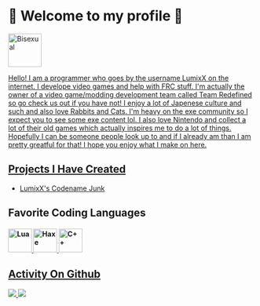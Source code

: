 
# 👋 Welcome to my profile 👋
<a href="https://www.apa.org/pi/lgbt/resources/bisexual"><img title="Bisexual" src="https://upload.wikimedia.org/wikipedia/commons/thumb/2/2a/Bisexual_Pride_Flag.svg/255px-Bisexual_Pride_Flag.svg.png" width="68"/> </h4> 

Hello! I am a programmer who goes by the username LumixX on the internet.
I develope video games and help with FRC stuff.
I'm actually the owner of a video game/modding development team called Team Redefined so go check us out if you have not!
I enjoy a lot of Japenese culture and such and also love Rabbits and Cats.
I'm heavy on the exe community so I expect you to see some exe content lol.
I also love Nintendo and collect a lot of their old games which actually inspires me to do a lot of things. 
Hopefully I can be someone people look up to and if I already am than I am pretty greatful for that!
I hope you enjoy what I make on here.

## Projects I Have Created
- [LumixX's Codename Junk](https://github.com/LumixX-git/LumixXs-Codename-Junk)

## Favorite Coding Languages
<h4>   <a href="https://lua.org"><img title="Lua" src="https://upload.wikimedia.org/wikipedia/commons/thumb/c/cf/Lua-Logo.svg/1200px-Lua-Logo.svg.png" width="48"/>   <a href="https://haxe.org"><img title="Haxe" src="https://cdn.jsdelivr.net/gh/devicons/devicon/icons/haxe/haxe-original.svg" width="48"/>  <a href="https://learn.microsoft.com/en-us/cpp/windows/latest-supported-vc-redist?view=msvc-170"><img title="C++" src="https://upload.wikimedia.org/wikipedia/commons/thumb/1/18/ISO_C%2B%2B_Logo.svg/120px-ISO_C%2B%2B_Logo.svg.png" width="48"> </h4> 

## Activity On Github

![](https://github-readme-stats.vercel.app/api?username=LumixX-git&show_icons=true&theme=nord)
![](https://github-readme-stats.vercel.app/api/top-langs/?username=LumixX-git&layout=compact&show_icons=true&theme=nord)



